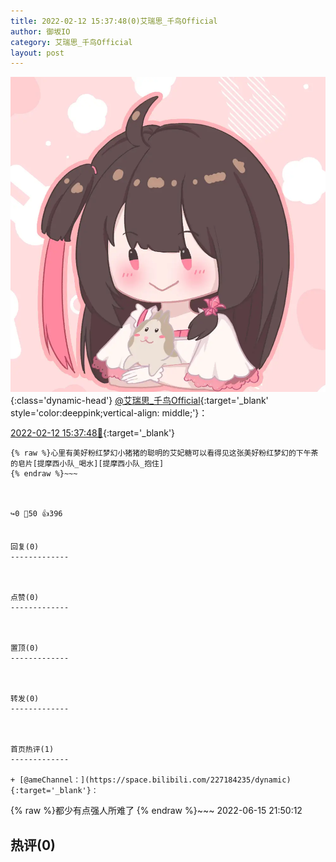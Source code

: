 ```yaml
---
title: 2022-02-12 15:37:48(0)艾瑞思_千鸟Official
author: 御坂IO
category: 艾瑞思_千鸟Official
layout: post
---
```


![img](/images/7e08840c56f251de28bdf766b647bd5fe9a5d50a.jpg){:class='dynamic-head'}
[@艾瑞思_千鸟Official](https://space.bilibili.com/1090010845/dynamic){:target='_blank' style='color:deeppink;vertical-align: middle;'}：

[2022-02-12 15:37:48🔗](https://t.bilibili.com/626262358395371302){:target='_blank'}

~~~
{% raw %}心里有美好粉红梦幻小猪猪的聪明的艾妃糖可以看得见这张美好粉红梦幻的下午茶的皂片[提摩西小队_喝水][提摩西小队_抱住]
{% endraw %}~~~



↪️0 💬50 👍396


回复(0)
-------------



点赞(0)
-------------



置顶(0)
-------------



转发(0)
-------------



首页热评(1)
-------------

+ [@ameChannel：](https://space.bilibili.com/227184235/dynamic){:target='_blank'}：
~~~
{% raw %}都少有点强人所难了
{% endraw %}~~~
2022-06-15 21:50:12


热评(0)
-------------



